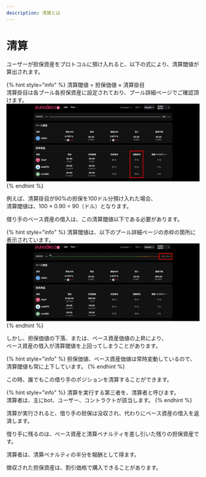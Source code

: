 ```yaml
---
description: 清算とは
---
```


# 清算

ユーザーが担保資産をプロトコルに預け入れると、以下の式により、清算閾値が算出されます。

{% hint style="info" %}
清算閾値 = 担保価値 × 清算掛目\
清算掛目は各プール各担保資産に設定されており、プール詳細ページでご確認頂けます。\
![](<../../.gitbook/assets/Group 20b.png>)
{% endhint %}

例えば、清算掛目が90%の担保を100ドル分預け入れた場合、\
清算閾値は、100 × 0.90 = 90（ドル）となります。

借り手のベース資産の借入は、この清算閾値以下である必要があります。

{% hint style="info" %}
清算閾値は、以下のプール詳細ページの赤枠の箇所に表示されています。\
![](<../../.gitbook/assets/Group 20c.png>)
{% endhint %}

しかし、担保価値の下落、または、ベース資産価値の上昇により、\
ベース資産の借入が清算閾値を上回ってしまうことがあります。

{% hint style="info" %}
担保価値、ベース資産価値は常時変動しているので、清算閾値も常に上下しています。
{% endhint %}

この時、誰でもこの借り手のポジションを清算することができます。

{% hint style="info" %}
清算を実行する第三者を、清算者と呼びます。\
清算者は、主にbot、ユーザー、コントラクトが該当します。
{% endhint %}

清算が実行されると、借り手の担保は没収され、代わりにベース資産の借入を返済します。

借り手に残るのは、ベース資産と清算ペナルティを差し引いた残りの担保資産です。

清算者は、清算ペナルティの半分を報酬として得ます。

徴収された担保資産は、割引価格で購入できることがあります。
